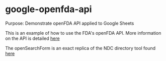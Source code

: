 # google-openfda-api
Purpose: Demonstrate openFDA API applied to Google Sheets


This is an example of how to use the FDA's openFDA API. More information on the API is detailed [here](https://open.fda.gov/)


The openSearchForm is an exact replica of the NDC directory tool found [here](https://www.accessdata.fda.gov/scripts/cder/ndc/index.cfm)

